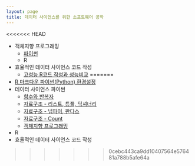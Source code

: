 ```yaml
---
layout: page
title: 데이터 사이언스를 위한 소프트웨어 공학
---
```



<<<<<<< HEAD
- 객체지향 프로그래밍 
    - [파이썬](sw4ds-oop-python.html) 
    - R
- 효율적인 데이터 사이언스 코드 작성
    - [고성능 R코드 작성과 성능비교](perf-writing-efficient-code.html)
=======
- [R 마크다운 파이썬(Python) 환경설정](sw4ds-oop-python-rmarkdown.html)
- 데이터 사이언스 파이썬
    - [함수와 반복자](sw4ds-python-base.html)
    - [자료구조 - 리스트, 튜플, 딕셔너리](sw4ds-python-data-structure.html)
    - [자료구조 - 넘파이, 판다스](sw4ds-python-data-structure-numpy.html)
    - [자료구조 - Count](sw4ds-python-data-structure-count.html)
    - [객체지향 프로그래밍](sw4ds-oop-python.html)
- R
- 효율적인 데이터 사이언스 코드 작성

>>>>>>> 0cebc443ca9dd10407564e576481a788b5afe64a
